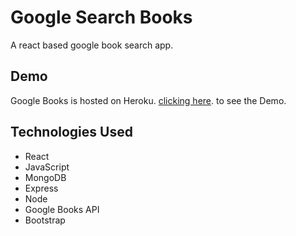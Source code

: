 # Google Search Books 

A react based google book search app.

## Demo

Google Books is hosted on Heroku. [clicking here](https://limitless-wave-94728.herokuapp.com/). to see the Demo.

## Technologies Used

* React
* JavaScript
* MongoDB
* Express
* Node
* Google Books API
* Bootstrap
